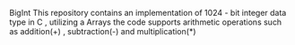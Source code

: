 BigInt
This repository contains an implementation of 1024 - bit integer data type in C , utilizing a Arrays the code supports arithmetic operations such as addition(+) , subtraction(-) and multiplication(*)
